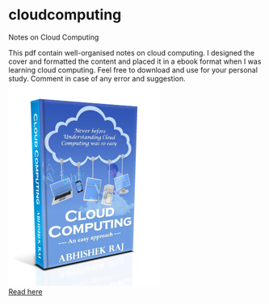 # cloudcomputing
Notes on Cloud Computing

This pdf contain well-organised notes on cloud computing. I designed the cover and formatted the content and placed it in a ebook format when I was learning cloud computing. Feel free to download and use for your personal study. Comment in case of any error and suggestion.
<br>
<img src="https://github.com/abhishekraj007/cloudcomputing/blob/master/cloud_computing_by_abhishekraj.png" alt="Cloud computing by abhishek raj book cover"/>
<br>
 <a href="https://github.com/abhishekraj007/cloudcomputing/blob/master/Cloud%20Computing%20by%20Abhishek%20Raj.pdf" target="_blank">Read here</a>
